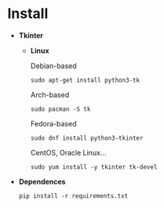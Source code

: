 # Install

- **Tkinter**
  
  - **Linux**  
  
     Debian-based  
        
     ```
     sudo apt-get install python3-tk
     ```  
        
     Arch-based
     
     ```
     sudo pacman -S tk
     ```
     
     Fedora-based
     
     ```
     sudo dnf install python3-tkinter
     ```
     
     CentOS, Oracle Linux... 
     
     ```
     sudo yum install -y tkinter tk-devel
     ```
- **Dependences**
  
    ```
    pip install -r requirements.txt
    ```
